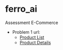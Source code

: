 # ferro_ai

Assessment E-Commerce

- Problem 1 url:
  - [Product List](http://localhost:8000/api/products/)
  - [Product Details](http://localhost:8000/api/products/1/)


